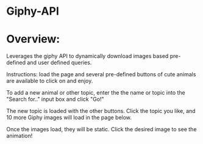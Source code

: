 # Giphy-API

# Overview:

Leverages the giphy API to dynamically download images based pre-defined and user defined queries.

Instructions:
load the page and several pre-defined buttons of cute animals are available to click on and enjoy.

To add a new animal or other topic, enter the the name or topic into the "Search for.." input box and click "Go!"

The new topic is loaded with the other buttons. Click the topic you like, and 10 more Giphy images will load in the page below.

Once the images load, they will be static. Click the desired image to see the animation!

